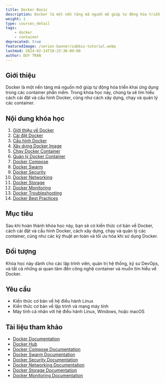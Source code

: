 ```yaml
---
title: Docker Basic
description: Docker là một nền tảng mã nguồn mở giúp tự động hóa triển khai ứng dụng trong các container phần mềm. Trong khóa học này, chúng ta sẽ tìm hiểu cách cài đặt và cấu hình Docker, cũng như cách xây dựng, chạy và quản lý các container.
weight: 1
type: courses_detail
tags: 
    - docker
    - container
deprecated: true
featuredImage: /series-banner/zabbix-tutorial.webp
lastmod: 2024-02-14T10:23:30-09:00
author: DUY TRAN
---
```


## Giới thiệu

Docker là một nền tảng mã nguồn mở giúp tự động hóa triển khai ứng dụng trong các container phần mềm. Trong khóa học này, chúng ta sẽ tìm hiểu cách cài đặt và cấu hình Docker, cũng như cách xây dựng, chạy và quản lý các container.

## Nội dung khóa học

1. [Giới thiệu về Docker](/courses/docker-basic/introduction-to-docker)
2. [Cài đặt Docker](/courses/docker-basic/install-docker)
3. [Cấu hình Docker](/courses/docker-basic/configure-docker)
4. [Xây dựng Docker Image](/courses/docker-basic/build-docker-image)
5. [Chạy Docker Container](/courses/docker-basic/run-docker-container)
6. [Quản lý Docker Container](/courses/docker-basic/manage-docker-container)
7. [Docker Compose](/courses/docker-basic/docker-compose)
8. [Docker Swarm](/courses/docker-basic/docker-swarm)
9. [Docker Security](/courses/docker-basic/docker-security)
10. [Docker Networking](/courses/docker-basic/docker-networking)
11. [Docker Storage](/courses/docker-basic/docker-storage)
12. [Docker Monitoring](/courses/docker-basic/docker-monitoring)
13. [Docker Troubleshooting](/courses/docker-basic/docker-troubleshooting)
14. [Docker Best Practices](/courses/docker-basic/docker-best-practices)

## Mục tiêu

Sau khi hoàn thành khóa học này, bạn sẽ có kiến thức cơ bản về Docker, cách cài đặt và cấu hình Docker, cách xây dựng, chạy và quản lý các container, cũng như các kỹ thuật an toàn và tối ưu hóa khi sử dụng Docker.

## Đối tượng

Khóa học này dành cho các lập trình viên, quản trị hệ thống, kỹ sư DevOps, và tất cả những ai quan tâm đến công nghệ container và muốn tìm hiểu về Docker.

## Yêu cầu

- Kiến thức cơ bản về hệ điều hành Linux
- Kiến thức cơ bản về lập trình và mạng máy tính
- Máy tính cá nhân với hệ điều hành Linux, Windows, hoặc macOS

## Tài liệu tham khảo

- [Docker Documentation](https://docs.docker.com/)
- [Docker Hub](https://hub.docker.com/)
- [Docker Compose Documentation](https://docs.docker.com/compose/)
- [Docker Swarm Documentation](https://docs.docker.com/engine/swarm/)
- [Docker Security Documentation](https://docs.docker.com/engine/security/)
- [Docker Networking Documentation](https://docs.docker.com/network/)
- [Docker Storage Documentation](https://docs.docker.com/storage/)
- [Docker Monitoring Documentation](https://docs.docker.com/config/daemon/monitoring/)
